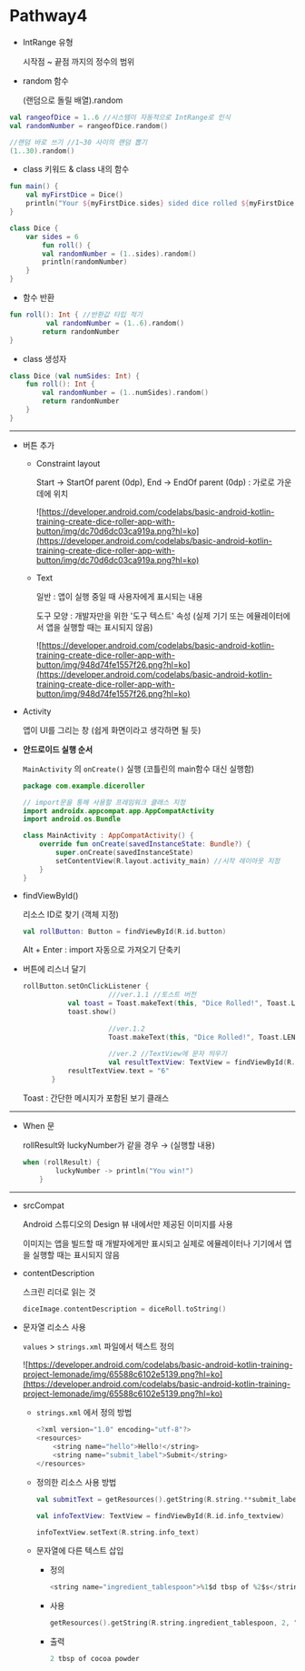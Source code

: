 # Pathway4

- IntRange 유형

    시작점 ~ 끝점 까지의 정수의 범위

- random 함수

    (랜덤으로 돌릴 배열).random

```kotlin
val rangeofDice = 1..6 //시스템이 자동적으로 IntRange로 인식
val randomNumber = rangeofDice.random()

//랜덤 바로 쓰기 //1~30 사이의 랜덤 뽑기
(1..30).random()
```

- class 키워드 & class 내의 함수

```kotlin
fun main() {
    val myFirstDice = Dice()
    println("Your ${myFirstDice.sides} sided dice rolled ${myFirstDice.roll()}!")
}

class Dice {
    var sides = 6
		fun roll() {
        val randomNumber = (1..sides).random()
        println(randomNumber)
    }
}
```

- 함수 반환

```kotlin
fun roll(): Int { //반환값 타입 적기
         val randomNumber = (1..6).random()
        return randomNumber
}
```

- class 생성자

```kotlin
class Dice (val numSides: Int) {
    fun roll(): Int {
        val randomNumber = (1..numSides).random()
        return randomNumber
    }
}
```

---

- 버튼 추가
    - Constraint layout

        Start → StartOf parent (0dp), End → EndOf parent (0dp) : 가로로 가운데에 위치

        ![https://developer.android.com/codelabs/basic-android-kotlin-training-create-dice-roller-app-with-button/img/dc70d6dc03ca919a.png?hl=ko](https://developer.android.com/codelabs/basic-android-kotlin-training-create-dice-roller-app-with-button/img/dc70d6dc03ca919a.png?hl=ko)

    - Text

        일반 : 앱이 실행 중일 때 사용자에게 표시되는 내용

        도구 모양 : 개발자만을 위한 '도구 텍스트' 속성 (실제 기기 또는 에뮬레이터에서 앱을 실행할 때는 표시되지 않음)

        ![https://developer.android.com/codelabs/basic-android-kotlin-training-create-dice-roller-app-with-button/img/948d74fe1557f26.png?hl=ko](https://developer.android.com/codelabs/basic-android-kotlin-training-create-dice-roller-app-with-button/img/948d74fe1557f26.png?hl=ko)

- Activity

    앱이 UI를 그리는 창 (쉽게 화면이라고 생각하면 될 듯)

- **안드로이드 실행 순서**

    `MainActivity` 의 `onCreate()` 실행 (코틀린의 main함수 대신 실행함)

    ```kotlin
    package com.example.diceroller

    // import문을 통해 사용할 프레임워크 클래스 지정
    import androidx.appcompat.app.AppCompatActivity
    import android.os.Bundle

    class MainActivity : AppCompatActivity() {
        override fun onCreate(savedInstanceState: Bundle?) {
            super.onCreate(savedInstanceState)
            setContentView(R.layout.activity_main) //시작 레이아웃 지정
        }
    }
    ```

- findViewById()

    리소스 ID로 찾기 (객체 지정) 

    ```kotlin
    val rollButton: Button = findViewById(R.id.button)
    ```

    Alt + Enter : import 자동으로 가져오기 단축키

- 버튼에 리스너 달기

    ```kotlin
    rollButton.setOnClickListener {
    					 ///ver.1.1 //토스트 버전
               val toast = Toast.makeText(this, "Dice Rolled!", Toast.LENGTH_SHORT)
               toast.show()
    					
    					 //ver.1.2
    					 Toast.makeText(this, "Dice Rolled!", Toast.LENGTH_SHORT).show()
    	
    					 //ver.2 //TextView에 문자 띄우기
    					 val resultTextView: TextView = findViewById(R.id.textView)
               resultTextView.text = "6"
           }
    ```

    Toast : 간단한 메시지가 포함된 보기 클래스

---

- When 문

    rollResult와 luckyNumber가 같을 경우 → (실행할 내용)

    ```kotlin
    when (rollResult) {
            luckyNumber -> println("You win!")
        }
    ```

---

- srcCompat

    Android 스튜디오의 Design 뷰 내에서만 제공된 이미지를 사용

    이미지는 앱을 빌드할 때 개발자에게만 표시되고 실제로 에뮬레이터나 기기에서 앱을 실행할 때는 표시되지 않음

- contentDescription

    스크린 리더로 읽는 것

    ```kotlin
    diceImage.contentDescription = diceRoll.toString()
    ```

- 문자열 리소스 사용

    `values` > `strings.xml` 파일에서 텍스트 정의 

    ![https://developer.android.com/codelabs/basic-android-kotlin-training-project-lemonade/img/65588c6102e5139.png?hl=ko](https://developer.android.com/codelabs/basic-android-kotlin-training-project-lemonade/img/65588c6102e5139.png?hl=ko)

    - `strings.xml` 에서 정의 방법

        ```kotlin
        <?xml version="1.0" encoding="utf-8"?>
        <resources>
            <string name="hello">Hello!</string>
            <string name="submit_label">Submit</string>
        </resources>
        ```

    - 정의한 리소스 사용 방법

        ```kotlin
        val submitText = getResources().getString(R.string.**submit_label**)
        ```

        ```kotlin
        val infoTextView: TextView = findViewById(R.id.info_textview)

        infoTextView.setText(R.string.info_text)
        ```

    - 문자열에 다른 텍스트 삽입
        - 정의

            ```kotlin
            <string name="ingredient_tablespoon">%1$d tbsp of %2$s</string>
            ```

        - 사용

            ```kotlin
            getResources().getString(R.string.ingredient_tablespoon, 2, "cocoa powder")
            ```

        - 출력

            ```kotlin
            2 tbsp of cocoa powder
            ```